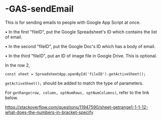 # -GAS-sendEmail

This is for sending emails to people with Google App Script at once.

• In the first "fileID", put the Google Spreadsheet's ID which contains the list of email.

• In the second "fileID", put the Google Doc's ID which has a body of email.

• In the third "fileID", put an ID of image file in Google Drive. This is optional.

In the row 2,

  `const sheet = SpreadsheetApp.openById('fileID').getActiveSheet();`

`getActiveSheet();` should be added to match the type of parameters.


For `getRange(row, column, optNumRows, optNumColumns)`, refer to the link below.

https://stackoverflow.com/questions/11947590/sheet-getrange1-1-1-12-what-does-the-numbers-in-bracket-specify
